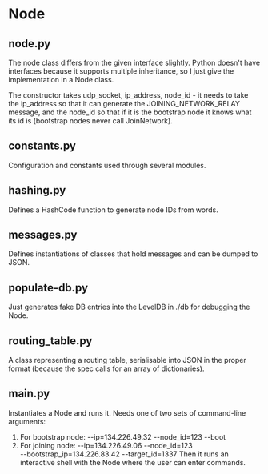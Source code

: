 # Node

## node.py
The node class differs from the given interface slightly. Python doesn't have
interfaces because it supports multiple inheritance, so I just give the
implementation in a Node class.

The constructor takes udp_socket, ip_address, node_id - it needs to take the
ip_address so that it can generate the JOINING_NETWORK_RELAY message, and the
node_id so that if it is the bootstrap node it knows what its id is (bootstrap
nodes never call JoinNetwork).

## constants.py
Configuration and constants used through several modules.

## hashing.py
Defines a HashCode function to generate node IDs from words.

## messages.py
Defines instantiations of classes that hold messages and can be dumped to JSON.

## populate-db.py
Just generates fake DB entries into the LevelDB in ./db for debugging the Node.

## routing_table.py
A class representing a routing table, serialisable into JSON in the proper 
format (because the spec calls for an array of dictionaries).

## main.py
Instantiates a Node and runs it. Needs one of two sets of command-line arguments:
1. For bootstrap node: --ip=134.226.49.32 --node_id=123 --boot
2. For joining node: --ip=134.226.49.06 --node_id=123 \
                            --bootstrap_ip=134.226.83.42 --target_id=1337
Then it runs an interactive shell with the Node where the user can enter
commands.
